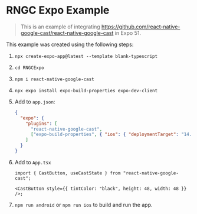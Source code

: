 # RNGC Expo Example

> This is an example of integrating https://github.com/react-native-google-cast/react-native-google-cast in Expo 51.

This example was created using the following steps:

1. `npx create-expo-app@latest --template blank-typescript`

2. `cd RNGCExpo`

3. `npm i react-native-google-cast`

4. `npx expo install expo-build-properties expo-dev-client`

5. Add to `app.json`:

   ```json
   {
     "expo": {
       "plugins": [
         "react-native-google-cast",
         ["expo-build-properties", { "ios": { "deploymentTarget": "14.0" } }]
       ]
     }
   }
   ```

6. Add to `App.tsx`

   ```tsx
   import { CastButton, useCastState } from "react-native-google-cast";

   <CastButton style={{ tintColor: "black", height: 48, width: 48 }} />;
   ```

7. `npm run android` or `npm run ios` to build and run the app.

